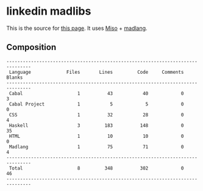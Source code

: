 # linkedin madlibs

This is the source for [this page](http://vmchale.com/linkedin/index.html).
It uses [Miso](https://haskell-miso.org/) + [madlang](https://github.com/vmchale/madlang).

## Composition

```
-------------------------------------------------------------------------------
 Language             Files       Lines         Code     Comments       Blanks
-------------------------------------------------------------------------------
 Cabal                    1          43           40            0            3
 Cabal Project            1           5            5            0            0
 CSS                      1          32           28            0            4
 Haskell                  3         183          148            0           35
 HTML                     1          10           10            0            0
 Madlang                  1          75           71            0            4
-------------------------------------------------------------------------------
 Total                    8         348          302            0           46
-------------------------------------------------------------------------------
```
